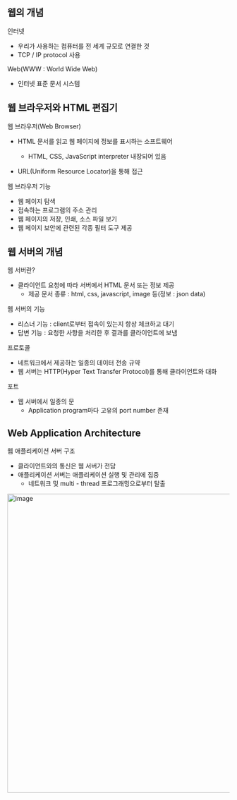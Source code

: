 ## 웹의 개념
인터넷
- 우리가 사용하는 컴퓨터를 전 세계 규모로 연결한 것
- TCP / IP protocol 사용

Web(WWW : World Wide Web)
- 인터넷 표준 문서 시스템

## 웹 브라우저와 HTML 편집기
웹 브라우저(Web Browser)
- HTML 문서를 읽고 웹 페이지에 정보를 표시하는 소프트웨어
  - HTML, CSS, JavaScript interpreter 내장되어 있음
 
- URL(Uniform Resource Locator)을 통해 접근

웹 브라우저 기능
- 웹 페이지 탐색
- 접속하는 프로그램의 주소 관리
- 웹 페이지의 저장, 인쇄, 소스 파일 보기
- 웹 페이지 보안에 관련된 각종 필터 도구 제공

## 웹 서버의 개념
웹 서버란?
- 클라이언트 요청에 따라 서버에서 HTML 문서 또는 정보 제공
  - 제공 문서 종류 : html, css, javascript, image 등(정보 : json data)
 
웹 서버의 기능
- 리스너 기능 : client로부터 접속이 있는지 항상 체크하고 대기
- 답변 기능 : 요청한 사항을 처리한 후 결과를 클라이언트에 보냄

프로토콜
- 네트워크에서 제공하는 일종의 데이터 전송 규약
- 웹 서버는 HTTP(Hyper Text Transfer Protocol)를 통해 클라이언트와 대화

포트
- 웹 서버에서 일종의 문
  - Application program마다 고유의 port number 존재
 
## Web Application Architecture
웹 애플리케이션 서버 구조
- 클라이언트와의 통신은 웹 서버가 전담
- 애플리케이션 서버는 애플리케이션 실행 및 관리에 집중
  - 네트워크 및 multi - thread 프로그래밍으로부터 탈출
 
<img width="678" alt="image" src="https://github.com/user-attachments/assets/cc4cd02c-b8bc-4bd2-b1a2-5f9446f629f1">
